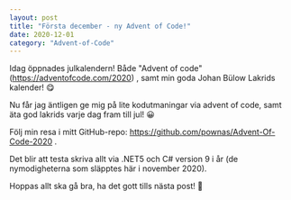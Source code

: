```yaml
---
layout: post
title: "Första december - ny Advent of Code!"
date: 2020-12-01
category: "Advent-of-Code"
---
```


Idag öppnades julkalendern! Både "Advent of code" (https://adventofcode.com/2020) , samt min goda Johan Bülow Lakrids kalender! 😋

Nu får jag äntligen ge mig på lite kodutmaningar via advent of code, samt äta god lakrids varje dag fram till jul! 😀

Följ min resa i mitt GitHub-repo: https://github.com/pownas/Advent-Of-Code-2020 .

Det blir att testa skriva allt via .NET5 och C# version 9 i år (de nymodigheterna som släpptes här i november 2020). 

Hoppas allt ska gå bra, ha det gott tills nästa post! 🙂
